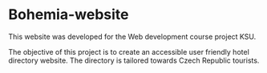 # Bohemia-website
This website was developed for the Web development course project KSU.

The objective of this project is to create an accessible user friendly hotel directory website. 
The directory is tailored towards Czech Republic tourists.

